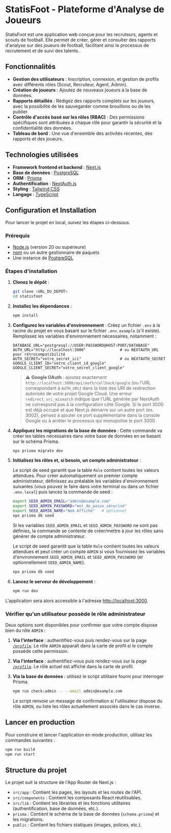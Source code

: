 # StatisFoot - Plateforme d'Analyse de Joueurs

StatisFoot est une application web conçue pour les recruteurs, agents et scouts de football. Elle permet de créer, gérer et consulter des rapports d'analyse sur des joueurs de football, facilitant ainsi le processus de recrutement et de suivi des talents.

## Fonctionnalités

- **Gestion des utilisateurs** : Inscription, connexion, et gestion de profils avec différents rôles (Scout, Recruteur, Agent, Admin).
- **Création de joueurs** : Ajoutez de nouveaux joueurs à la base de données.
- **Rapports détaillés** : Rédigez des rapports complets sur les joueurs, avec la possibilité de les sauvegarder comme brouillons ou de les publier.
- **Contrôle d'accès basé sur les rôles (RBAC)** : Des permissions spécifiques sont attribuées à chaque rôle pour garantir la sécurité et la confidentialité des données.
- **Tableau de bord** : Une vue d'ensemble des activités récentes, des rapports et des joueurs.

## Technologies utilisées

- **Framework frontend et backend** : [Next.js](https://nextjs.org/)
- **Base de données** : [PostgreSQL](https://www.postgresql.org/)
- **ORM** : [Prisma](https://www.prisma.io/)
- **Authentification** : [NextAuth.js](https://next-auth.js.org/)
- **Styling** : [Tailwind CSS](https://tailwindcss.com/)
- **Langage** : [TypeScript](https://www.typescriptlang.org/)

## Configuration et Installation

Pour lancer le projet en local, suivez les étapes ci-dessous.

### Prérequis

- [Node.js](https://nodejs.org/) (version 20 ou supérieure)
- [npm](https://www.npmjs.com/) ou un autre gestionnaire de paquets
- Une instance de [PostgreSQL](https://www.postgresql.org/download/)

### Étapes d'installation

1.  **Clonez le dépôt** :
    ```bash
    git clone <URL_DU_DEPOT>
    cd statisfoot
    ```

2.  **Installez les dépendances** :
    ```bash
    npm install
    ```

3.  **Configurez les variables d'environnement** :
    Créez un fichier `.env` à la racine du projet en vous basant sur le fichier `.env.example` (s'il existe). Remplissez les variables d'environnement nécessaires, notamment :

    ```env
    DATABASE_URL="postgresql://USER:PASSWORD@HOST:PORT/DATABASE"
    AUTH_URL="http://localhost:3000"               # ou NEXTAUTH_URL pour rétrocompatibilité
    AUTH_SECRET="votre_secret_ici"                 # ou NEXTAUTH_SECRET
    GOOGLE_CLIENT_ID="votre_client_id_google"
    GOOGLE_CLIENT_SECRET="votre_secret_client_google"
    ```

    > ⚠️ **Google OAuth** : ajoutez exactement `http://localhost:3000/api/auth/callback/google` (ou l'URL correspondant à `AUTH_URL`)
    > dans la liste des URI de redirection autorisés de votre projet Google Cloud. Une erreur `redirect_uri_mismatch` indique que
    > l'URL générée par NextAuth ne correspond pas à la configuration côté Google. Si le port 3000 est déjà occupé et que Next.js
    > démarre sur un autre port (ex. 3002), pensez à ajouter ce port supplémentaire dans la console Google ou à arrêter le
    > processus qui monopolise le port 3000.

4.  **Appliquez les migrations de la base de données** :
    Cette commande va créer les tables nécessaires dans votre base de données en se basant sur le schéma Prisma.

    ```bash
    npx prisma migrate dev
    ```

5.  **Initialisez les rôles et, si besoin, un compte administrateur** :

    Le script de seed garantit que la table `Role` contient toutes les valeurs attendues. Pour créer automatiquement un premier
    compte administrateur, définissez au préalable les variables d'environnement suivantes (vous pouvez le faire dans votre
    terminal ou dans un fichier `.env.local`) puis lancez la commande de seed :

    ```bash
    export SEED_ADMIN_EMAIL="admin@example.com"
    export SEED_ADMIN_PASSWORD="mot_de_passe_sécurisé"
    export SEED_ADMIN_NAME="Nom Affiché"   # optionnel
    npx prisma db seed
    ```

    Si les variables `SEED_ADMIN_EMAIL` et `SEED_ADMIN_PASSWORD` ne sont pas définies, la commande se contente de créer/mettre
    à jour les rôles sans générer de compte administrateur.


    Le script de seed garantit que la table `Role` contient toutes les valeurs attendues et peut créer un compte `ADMIN` si vous
    fournissez les variables d'environnement `SEED_ADMIN_EMAIL` et `SEED_ADMIN_PASSWORD` (et optionnellement `SEED_ADMIN_NAME`).

    ```bash
    npx prisma db seed
    ```


6.  **Lancez le serveur de développement** :
    ```bash
    npm run dev
    ```

L'application sera alors accessible à l'adresse [http://localhost:3000](http://localhost:3000).

### Vérifier qu'un utilisateur possède le rôle administrateur

Deux options sont disponibles pour confirmer que votre compte dispose bien du rôle `ADMIN` :


1. **Via l'interface** : authentifiez-vous puis rendez-vous sur la page [`/profile`](http://localhost:3000/profile). Le rôle
   `ADMIN` apparaît dans la carte de profil si le compte possède cette permission.

1. **Via l'interface** : authentifiez-vous puis rendez-vous sur la page [`/profile`](http://localhost:3000/profile). Le rôle actuel
   est affiché dans la carte de profil.

2. **Via la base de données** : utilisez le script utilitaire fourni pour interroger Prisma.

   ```bash
   npm run check:admin -- --email admin@example.com
   ```

   Le script renvoie un message de confirmation si l'utilisateur dispose du rôle `ADMIN`, ou liste les rôles actuellement associés
   dans le cas inverse.

## Lancer en production

Pour construire et lancer l'application en mode production, utilisez les commandes suivantes :

```bash
npm run build
npm run start
```

## Structure du projet

Le projet suit la structure de l'App Router de Next.js :

-   `src/app` : Contient les pages, les layouts et les routes de l'API.
-   `src/components` : Contient les composants React réutilisables.
-   `src/lib` : Contient les librairies et les fonctions utilitaires (authentification, base de données, etc.).
-   `prisma` : Contient le schéma de la base de données (`schema.prisma`) et les migrations.
-   `public` : Contient les fichiers statiques (images, polices, etc.).
